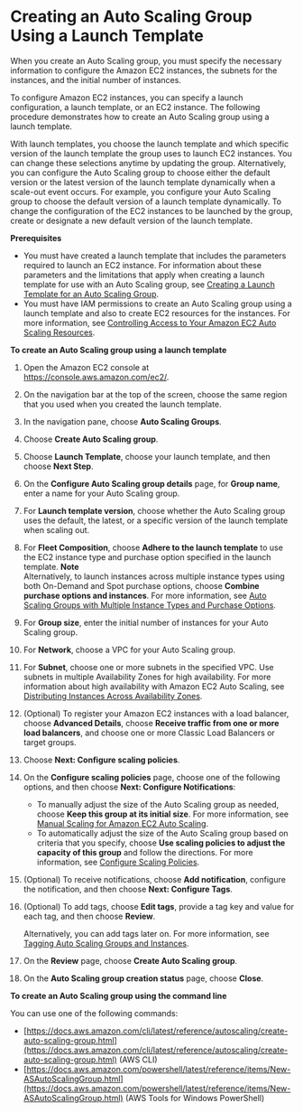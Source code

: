 # Creating an Auto Scaling Group Using a Launch Template<a name="create-asg-launch-template"></a>

When you create an Auto Scaling group, you must specify the necessary information to configure the Amazon EC2 instances, the subnets for the instances, and the initial number of instances\. 

To configure Amazon EC2 instances, you can specify a launch configuration, a launch template, or an EC2 instance\. The following procedure demonstrates how to create an Auto Scaling group using a launch template\. 

With launch templates, you choose the launch template and which specific version of the launch template the group uses to launch EC2 instances\. You can change these selections anytime by updating the group\. Alternatively, you can configure the Auto Scaling group to choose either the default version or the latest version of the launch template dynamically when a scale\-out event occurs\. For example, you configure your Auto Scaling group to choose the default version of a launch template dynamically\. To change the configuration of the EC2 instances to be launched by the group, create or designate a new default version of the launch template\. 

**Prerequisites**
+ You must have created a launch template that includes the parameters required to launch an EC2 instance\. For information about these parameters and the limitations that apply when creating a launch template for use with an Auto Scaling group, see [Creating a Launch Template for an Auto Scaling Group](create-launch-template.md)\.
+ You must have IAM permissions to create an Auto Scaling group using a launch template and also to create EC2 resources for the instances\. For more information, see [Controlling Access to Your Amazon EC2 Auto Scaling Resources](control-access-using-iam.md)\.

**To create an Auto Scaling group using a launch template**

1. Open the Amazon EC2 console at [https://console\.aws\.amazon\.com/ec2/](https://console.aws.amazon.com/ec2/)\.

1. On the navigation bar at the top of the screen, choose the same region that you used when you created the launch template\.

1. In the navigation pane, choose **Auto Scaling Groups**\.

1. Choose **Create Auto Scaling group**\.

1. Choose **Launch Template**, choose your launch template, and then choose **Next Step**\.

1. On the **Configure Auto Scaling group details** page, for **Group name**, enter a name for your Auto Scaling group\.

1. For **Launch template version**, choose whether the Auto Scaling group uses the default, the latest, or a specific version of the launch template when scaling out\.

1. For **Fleet Composition**, choose **Adhere to the launch template** to use the EC2 instance type and purchase option specified in the launch template\. 
**Note**  
Alternatively, to launch instances across multiple instance types using both On\-Demand and Spot purchase options, choose **Combine purchase options and instances**\. For more information, see [Auto Scaling Groups with Multiple Instance Types and Purchase Options](asg-purchase-options.md)\.

1. For **Group size**, enter the initial number of instances for your Auto Scaling group\.

1. For **Network**, choose a VPC for your Auto Scaling group\.

1. For **Subnet**, choose one or more subnets in the specified VPC\. Use subnets in multiple Availability Zones for high availability\. For more information about high availability with Amazon EC2 Auto Scaling, see [Distributing Instances Across Availability Zones](auto-scaling-benefits.md#arch-AutoScalingMultiAZ)\.

1. \(Optional\) To register your Amazon EC2 instances with a load balancer, choose **Advanced Details**, choose **Receive traffic from one or more load balancers**, and choose one or more Classic Load Balancers or target groups\.

1. Choose **Next: Configure scaling policies**\.

1. On the **Configure scaling policies** page, choose one of the following options, and then choose **Next: Configure Notifications**:
   + To manually adjust the size of the Auto Scaling group as needed, choose **Keep this group at its initial size**\. For more information, see [Manual Scaling for Amazon EC2 Auto Scaling](as-manual-scaling.md)\.
   + To automatically adjust the size of the Auto Scaling group based on criteria that you specify, choose **Use scaling policies to adjust the capacity of this group** and follow the directions\. For more information, see [Configure Scaling Policies](as-scaling-target-tracking.md#policy-creating-scalingpolicies-console)\.

1. \(Optional\) To receive notifications, choose **Add notification**, configure the notification, and then choose **Next: Configure Tags**\.

1. \(Optional\) To add tags, choose **Edit tags**, provide a tag key and value for each tag, and then choose **Review**\.

   Alternatively, you can add tags later on\. For more information, see [Tagging Auto Scaling Groups and Instances](autoscaling-tagging.md)\.

1. On the **Review** page, choose **Create Auto Scaling group**\.

1. On the **Auto Scaling group creation status** page, choose **Close**\.

**To create an Auto Scaling group using the command line**

You can use one of the following commands:
+ [https://docs.aws.amazon.com/cli/latest/reference/autoscaling/create-auto-scaling-group.html](https://docs.aws.amazon.com/cli/latest/reference/autoscaling/create-auto-scaling-group.html) \(AWS CLI\)
+ [https://docs.aws.amazon.com/powershell/latest/reference/items/New-ASAutoScalingGroup.html](https://docs.aws.amazon.com/powershell/latest/reference/items/New-ASAutoScalingGroup.html) \(AWS Tools for Windows PowerShell\)